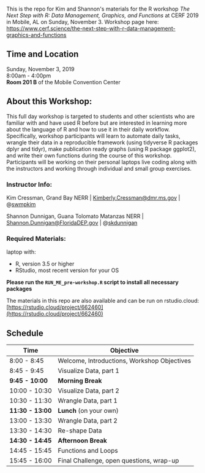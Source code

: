 This is the repo for Kim and Shannon's materials for the R workshop *The Next Step with R: Data Management, Graphics, and Functions* at CERF 2019 in Mobile, AL on Sunday, November 3. Workshop page here: https://www.cerf.science/the-next-step-with-r-data-management-graphics-and-functions  


## Time and Location  

Sunday, November 3, 2019  
8:00am - 4:00pm  
**Room 201 B** of the Mobile Convention Center  

## About this Workshop:  

This full day workshop is targeted to students and other scientists who are familiar with and have used R before but are interested in learning more about the language of R and how to use it in their daily workflow. Specifically, workshop participants will learn to automate daily tasks, wrangle their data in a reproducible framework (using tidyverse R packages dplyr and tidyr), make publication ready graphs (using R package ggplot2), and write their own functions during the course of this workshop. Participants will be working on their personal laptops live coding along with the instructors and working through individual and small group exercises. 

### Instructor Info:  

Kim Cressman, Grand Bay NERR  |  [Kimberly.Cressman@dmr.ms.gov](Kimberly.Cressman@dmr.ms.gov)  |  @[swmpkim](http://www.github.com/swmpkim) 

Shannon Dunnigan, Guana Tolomato Matanzas NERR  |  [Shannon.Dunnigan@FloridaDEP.gov](Shannon.Dunnigan@FloridaDEP.gov)  |  @[skdunnigan](http://www.github.com/skdunnigan)

### Required Materials:

laptop with:  

+  R, version 3.5 or higher  
+  RStudio, most recent version for your OS  

**Please run the `RUN_ME_pre-workshop.R` script to install all necessary packages**  


The materials in this repo are also available and can be run on rstudio.cloud:  
[https://rstudio.cloud/project/662460](https://rstudio.cloud/project/662460)  



## Schedule  

Time | Objective 
----|----
8:00 - 8:45 | Welcome, Introductions, Workshop Objectives  
8:45 - 9:45 | Visualize Data, part 1  
**9:45 - 10:00** | **Morning Break**   
10:00 - 10:30 | Visualize Data, part 2  
10:30 - 11:30 | Wrangle Data, part 1  
**11:30 - 13:00** | **Lunch** (on your own)  
13:00 - 13:30 | Wrangle Data, part 2  
13:30 - 14:30 | Re-shape Data  
**14:30 - 14:45** | **Afternoon Break**  
14:45 - 15:45 | Functions and Loops  
15:45 - 16:00 | Final Challenge, open questions, wrap-up  
